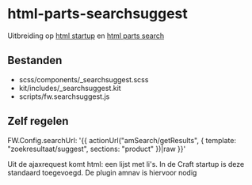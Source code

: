 # html-parts-searchsuggest

Uitbreiding op [html startup](https://github.com/am-impact/html-startup)
en [html parts search](https://github.com/am-impact/html-parts-search)

## Bestanden
 * scss/components/_searchsuggest.scss
 * kit/includes/_searchsuggest.kit
 * scripts/fw.searchsuggest.js
 
## Zelf regelen
FW.Config.searchUrl: '{{ actionUrl("amSearch/getResults", { template: "zoekresultaat/suggest", sections: "product" })|raw }}'

Uit de ajaxrequest komt html: een lijst met li's. In de Craft startup is deze standaard toegevoegd. De plugin amnav is hiervoor nodig